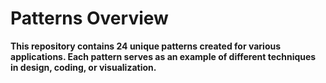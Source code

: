 # Patterns Overview
**This repository contains 24 unique patterns created for various applications. Each pattern serves as an example of different techniques in design, coding, or visualization.**
